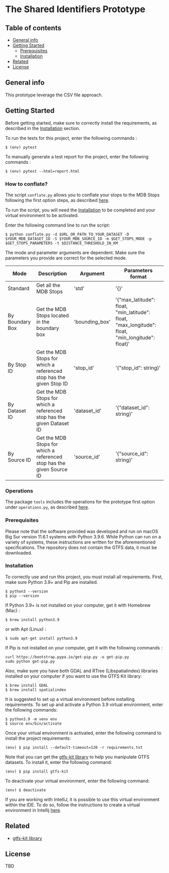 # The Shared Identifiers Prototype

## Table of contents
* [General info](#general-info)
* [Getting Started](#getting-Started)
    *  [Prerequisites](#Prerequisites)
    *  [Installation](#Installation)
* [Related](#Related)
* [License](#License)

## General info
This prototype leverage the CSV file approach.

## Getting Started

Before getting started, make sure to correctly install the requirements, as described in the [Installation](#Installation) section.

To run the tests for this project, enter the following commands :
```
$ (env) pytest
```

To manually generate a test report for the project, enter the following commands :
```
$ (env) pytest --html=report.html
```

### How to conflate?

The script `conflate.py` allows you to conflate your stops to the MDB Stops following the first option steps, as described [here](https://github.com/MobilityData/mobility-database-interface/issues/338#issuecomment-999188292).

To run the script, you will need the [Installation](#Installation) to be completed and your virtual environment to be activated.

Enter the following command line to run the script:
```
$ python conflate.py -d $URL_OR_PATH_TO_YOUR_DATASET -D $YOUR_MDB_DATASET_ID -S $YOUR_MDB_SOURCE_ID -m $GET_STOPS_MODE -p $GET_STOPS_PARAMETERS -t $DISTANCE_THRESHOLD_IN_KM
```

The mode and parameter arguments are dependent. Make sure the parameters you provide are correct for the selected mode.

| Mode | Description | Argument | Parameters format |
|------|------|------|------|
| Standard | Get all the MDB Stops | 'std' | '{}' |
| By Boundary Box | Get the MDB Stops located in the boundary box | 'bounding_box' | '{"max_latitude": float, "min_latitude": float, "max_longitude": float, "min_longitude": float}' |
| By Stop ID | Get the MDB Stops for which a referenced stop has the given Stop ID | 'stop_id' | '{"stop_id": string}' |
| By Dataset ID | Get the MDB Stops for which a referenced stop has the given Dataset ID | 'dataset_id' | '{"dataset_id": string}' |
| By Source ID | Get the MDB Stops for which a referenced stop has the given Source ID | 'source_id' | '{"source_id": string}' |


### Operations

The package `tools` includes the operations for the prototype first option under `operations.py`, as described [here](https://github.com/MobilityData/mobility-database-interface/issues/338#issuecomment-999188292).

### Prerequisites

Please note that the software provided was developed and run on macOS Big Sur version 11.6.1 systems with Python 3.9.6.
While Python can run on a variety of systems, these instructions are written for the aforementioned specifications.
The repository does not contain the GTFS data, it must be downloaded.

### Installation

To correctly use and run this project, you must install all requirements. First, make sure Python 3.9+ and Pip are installed.
```
$ python3 --version
$ pip --version
```

If Python 3.9+ is not installed on your computer, get it with Homebrew (Mac) :
```
$ brew install python3.9
```
or with Apt (Linux) :
```
$ sudo apt-get install python3.9
```

If Pip is not installed on your computer, get it with the following commands :
```
curl https://bootstrap.pypa.io/get-pip.py -o get-pip.py
sudo python get-pip.py
```

Also, make sure you have both GDAL and RTree (Libspatialindex) libraries installed on your computer if you want to use the GTFS Kit library:
```
$ brew install GDAL
$ brew install spatialindex
```

It is suggested to set up a virtual environment before installing requirements. To set up and activate a Python 3.9 virtual environment, enter the following commands:
```
$ python3.9 -m venv env
$ source env/bin/activate
```

Once your virtual environment is activated, enter the following command to install the project requirements:
```
(env) $ pip install --default-timeout=120 -r requirements.txt
```

Note that you can get the [gtfs-kit library](https://pypi.org/project/gtfs-kit/) to help you manipulate GTFS datasets. To install it, enter the following command:
```
(env) $ pip install gtfs-kit
```

To deactivate your virtual environment, enter the following command:
```
(env) $ deactivate
```

If you are working with IntelliJ, it is possible to use this virtual environment within the IDE. To do so, follow the instructions to create a virtual environment in Intellij [here](https://www.jetbrains.com/help/idea/creating-virtual-environment.html).

## Related

- [gtfs-kit library](https://pypi.org/project/gtfs-kit/)

## License

TBD